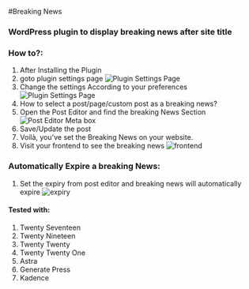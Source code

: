 #Breaking News

### WordPress plugin to display breaking news after site title

### How to?:
1. After Installing the Plugin
2. goto plugin settings page
   ![Plugin Settings Page](https://i.imgur.com/ACVHeMp.png)
3. Change the settings According to your preferences
   ![Plugin Settings Page](https://i.imgur.com/x09F9rF.png)
4. How to select a post/page/custom post as a breaking news?
5. Open the Post Editor and find the breaking News Section
   ![Post Editor Meta box](https://i.imgur.com/vlyAmiV.png)
6. Save/Update the post
7. Voilà, you've set the Breaking News on your website.
8. Visit your frontend to see the breaking news
   ![frontend](https://i.imgur.com/Mj7cQIP.png)

### Automatically Expire a breaking News:
1. Set the expiry from post editor and breaking news will automatically expire
   ![expiry](https://i.imgur.com/yZQ8xNH.png)

#### Tested with:
1. Twenty Seventeen
2. Twenty Nineteen
3. Twenty Twenty
4. Twenty Twenty One
5. Astra
6. Generate Press
7. Kadence
